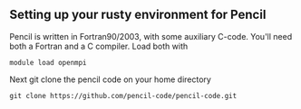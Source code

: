

## Setting up your rusty environment for Pencil

Pencil is written in Fortran90/2003, with some auxiliary C-code. You'll need both a Fortran and a C compiler. Load both with 

	module load openmpi
        
Next git clone the pencil code on your home directory

	git clone https://github.com/pencil-code/pencil-code.git